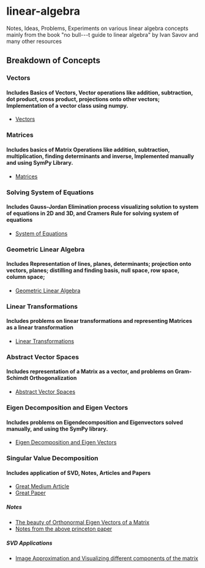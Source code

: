 # linear-algebra
Notes, Ideas, Problems, Experiments on various linear algebra concepts mainly from the book "no bull---t guide to linear algebra" by Ivan Savov and many other resources

## Breakdown of Concepts

### Vectors 
#### Includes Basics of Vectors, Vector operations like addition, subtraction, dot product, cross product, projections onto other vectors; Implementation of a vector class using numpy.
* [Vectors](https://github.com/wingedrasengan927/linear-algebra/blob/main/vectors.ipynb)

### Matrices
#### Includes basics of Matrix Operations like addition, subtraction, multiplication, finding determinants and inverse, Implemented manually and using SymPy Library.
* [Matrices](https://github.com/wingedrasengan927/linear-algebra/blob/main/matrices.ipynb)

### Solving System of Equations
#### Includes Gauss-Jordan Elimination process visualizing solution to system of equations in 2D and 3D, and Cramers Rule for solving system of equations
* [System of Equations](https://github.com/wingedrasengan927/linear-algebra/blob/main/system_of_equations.ipynb)

### Geometric Linear Algebra
#### Includes Representation of lines, planes, determinants; projection onto vectors, planes; distilling and finding basis, null space, row space, column space;
* [Geometric Linear Algebra](https://github.com/wingedrasengan927/linear-algebra/blob/main/geometric_linear_algebra.ipynb)

### Linear Transformations
#### Includes problems on linear transformations and representing Matrices as a linear transformation
* [Linear Transformations](https://github.com/wingedrasengan927/linear-algebra/blob/main/linear_transformations.ipynb)

### Abstract Vector Spaces
#### Includes representation of a Matrix as a vector, and problems on Gram-Schimdt Orthogonalization
* [Abstract Vector Spaces](https://github.com/wingedrasengan927/linear-algebra/blob/main/abstract_vector_spaces.ipynb)

### Eigen Decomposition and Eigen Vectors
#### Includes problems on Eigendecomposition and Eigenvectors solved manually, and using the SymPy library.
* [Eigen Decomposition and Eigen Vectors](https://github.com/wingedrasengan927/linear-algebra/blob/main/eigenvectors.ipynb)

### Singular Value Decomposition
#### Includes application of SVD, Notes, Articles and Papers
* [Great Medium Article](https://towardsdatascience.com/understanding-singular-value-decomposition-and-its-application-in-data-science-388a54be95d)
* [Great Paper](https://www.cs.princeton.edu/courses/archive/spring12/cos598C/svdchapter.pdf)
##### Notes
* [The beauty of Orthonormal Eigen Vectors of a Matrix](https://github.com/wingedrasengan927/linear-algebra/blob/main/Notes/SVD/The%20beauty%20of%20orthonormal%20eigen%20vectors%20of%20a%20matrix)
* [Notes from the above princeton paper](https://github.com/wingedrasengan927/linear-algebra/blob/main/Notes/SVD/Singular%20Value%20Decomposition%20(SVD).pdf)
##### SVD Applications
* [Image Approximation and Visualizing different components of the matrix](https://github.com/wingedrasengan927/linear-algebra/blob/main/image_approximation_svd.ipynb)

